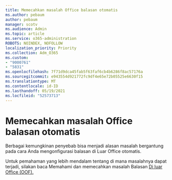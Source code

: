 ```yaml
---
title: Memecahkan masalah Office balasan otomatis
ms.author: pebaum
author: pebaum
manager: scotv
ms.audience: Admin
ms.topic: article
ms.service: o365-administration
ROBOTS: NOINDEX, NOFOLLOW
localization_priority: Priority
ms.collection: Adm_O365
ms.custom:
- "9000761"
- "5831"
ms.openlocfilehash: 7f71d9dca45fab5f63faf6cb4b6286f8ac57176a
ms.sourcegitcommit: e943554d921772fc9df4e65e72b05525e6630f15
ms.translationtype: MT
ms.contentlocale: id-ID
ms.lasthandoff: 05/19/2021
ms.locfileid: "52573713"
---
```

# <a name="troubleshooting-out-of-office-automatic-replies"></a>Memecahkan masalah Office balasan otomatis

Berbagai kemungkinan penyebab bisa menjadi alasan masalah bergantung pada cara Anda mengonfigurasi balasan di Luar Office otomatis.

Untuk pemahaman yang lebih mendalam tentang di mana masalahnya dapat terjadi, silakan baca Memahami dan memecahkan masalah Balasan [Di luar Office (OOF).](/exchange/troubleshoot/email-delivery/understand-troubleshoot-oof-replies)